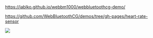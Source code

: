 https://jablko.github.io/webbm1000/webbluetoothcg-demo/

https://github.com/WebBluetoothCG/demos/tree/gh-pages/heart-rate-sensor

<img src=https://raw.githubusercontent.com/WebBluetoothCG/demos/gh-pages/heart-rate-sensor/hero.png>

